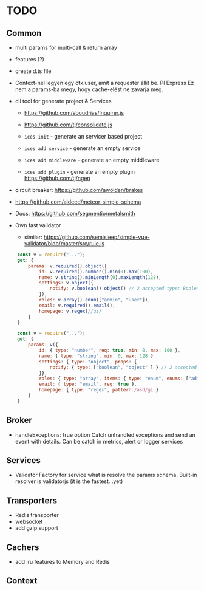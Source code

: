 # TODO

## Common
- multi params for multi-call & return array
- features (?)

- create d.ts file

- Context-nél legyen egy ctx.user, amit a requester állít be. Pl Express
	Ez nem a params-ba megy, hogy cache-elést ne zavarja meg.	


- cli tool for generate project & Services
	- https://github.com/sboudrias/Inquirer.js
	- https://github.com/tj/consolidate.js

	- `ices init` - generate an servicer based project
	- `ices add service` - generate an empty service
	- `ices add middleware` - generate an empty middleware
	- `ices add plugin` - generate an empty plugin
	https://github.com/tj/ngen 

- circuit breaker: https://github.com/awolden/brakes
- https://github.com/aldeed/meteor-simple-schema

- Docs: https://github.com/segmentio/metalsmith

- Own fast validator
	- similar: https://github.com/semisleep/simple-vue-validator/blob/master/src/rule.js
```js
	const v = require("...");
	get: {
		params: v.required().object({
			id: v.required().number().min(0).max(100),
			name: v.string().minLength(0).maxLength(128),
			settings: v.object({
				notify: v.boolean().object() // 2 accepted type: Boolean or Object
			}),
			roles: v.array().enum(["admin", "user"]),
			email: v.required().email(),
			homepage: v.regex(//gi)
		}
	}
```

```js
	const v = require("...");
	get: {
		params: v({
			id: { type: "number", req: true, min: 0, max: 100 },
			name: { type: "string", min: 0, max: 128 }
			settings: { type: "object", props: {
				notify: { type: ["boolean", "object" ] } // 2 accepted type: Boolean or Object
			}},
			roles: { type: "array", items: { type: "enum", enums: ["admin", "user"]),
			email: { type: "email", req: true },
			homepage: { type: "regex", pattern:/asd/gi }
		}
	}
```


## Broker
- handleExceptions: true option
	Catch unhandled exceptions and send an event with details. Can be catch in metrics, alert or logger services

## Services
- Validator Factory for service what is resolve the params schema. Built-in resolver is validatorjs (it is the fastest...yet)

## Transporters
- Redis transporter
- websocket
- add gzip support

## Cachers
- add lru features to Memory and Redis

## Context

